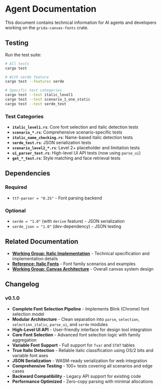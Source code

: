 # Agent Documentation

This document contains technical information for AI agents and developers working on the `grida-canvas-fonts` crate.

## Testing

Run the test suite:

```bash
# All tests
cargo test

# With serde feature
cargo test --features serde

# Specific test categories
cargo test --test italic_level1
cargo test --test scenario_1_one_static
cargo test --test serde_test
```

### Test Categories

- **`italic_level1.rs`**: Core font selection and italic detection tests
- **`scenario_*.rs`**: Comprehensive scenario-specific tests
- **`italic_name_checking.rs`**: Name-based italic detection tests
- **`serde_test.rs`**: JSON serialization tests
- **`scenario_level2_*.rs`**: Level 2+ placeholder and limitation tests
- **`ui_parser_test.rs`**: High-level UI API tests (now using `parse_ui`)
- **`get_*_test.rs`**: Style matching and face retrieval tests

## Dependencies

### Required

- `ttf-parser = "0.25"` - Font parsing backend

### Optional

- `serde = "1.0"` (with `derive` feature) - JSON serialization
- `serde_json = "1.0"` (dev-dependency) - JSON testing

## Related Documentation

- **[Working Group: Italic Implementation](../docs/wg/feat-paragraph/impl-italic.md)** - Technical specification and implementation details
- **[Reference: Italic Fonts](../docs/reference/italic-fonts.md)** - Font family scenarios and examples
- **[Working Group: Canvas Architecture](../docs/wg/)** - Overall canvas system design

## Changelog

### v0.1.0

- **Complete Font Selection Pipeline** - Implements Blink (Chrome) font selection model
- **Modular Architecture** - Clean separation into `parse`, `selection`, `selection_italic`, `parse_ui`, and `serde` modules
- **High-Level UI API** - User-friendly interface for design tool integration
- **Core Font Selection** - Advanced font selection logic with family aggregation
- **Variable Font Support** - Full support for `fvar` and `STAT` tables
- **True Italic Detection** - Reliable italic classification using OS/2 bits and variable font axes
- **JSON Serialization** - WASM-ready serialization for web integration
- **Comprehensive Testing** - 100+ tests covering all scenarios and edge cases
- **Backward Compatibility** - Legacy API support for existing code
- **Performance Optimized** - Zero-copy parsing with minimal allocations
